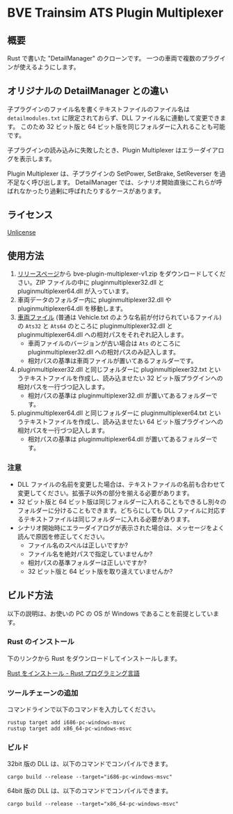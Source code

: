 # BVE Trainsim ATS Plugin Multiplexer

## 概要

Rust で書いた "DetailManager" のクローンです。
一つの車両で複数のプラグインが使えるようにします。

## オリジナルの DetailManager との違い

子プラグインのファイル名を書くテキストファイルのファイル名は `detailmodules.txt` に限定されておらず、DLL ファイル名に連動して変更できます。
このため 32 ビット版と 64 ビット版を同じフォルダーに入れることも可能です。

子プラグインの読み込みに失敗したとき、Plugin Multiplexer はエラーダイアログを表示します。

Plugin Multiplexer は、子プラグインの SetPower, SetBrake, SetReverser を過不足なく呼び出します。
DetailManager では、シナリオ開始直後にこれらが呼ばれなかったり過剰に呼ばれたりするケースがあります。

## ライセンス

[Unlicense](http://unlicense.org)

## 使用方法

1. [リリースページ](https://github.com/magicant/bve-plugin-multiplexer/releases)から bve-plugin-multiplexer-v1.zip をダウンロードしてください。ZIP ファイルの中に pluginmultiplexer32.dll と pluginmultiplexer64.dll が入っています。
1. 車両データのフォルダー内に pluginmultiplexer32.dll や pluginmultiplexer64.dll を移動します。
1. [車両ファイル](http://bvets.net/jp/edit/formats/vehicle/vehicle.html) (普通は Vehicle.txt のような名前が付けられているファイル) の `Ats32` と `Ats64` のところに pluginmultiplexer32.dll と pluginmultiplexer64.dll への相対パスをそれぞれ記入します。
    - 車両ファイルのバージョンが古い場合は `Ats` のところに pluginmultiplexer32.dll への相対パスのみ記入します。
    - 相対パスの基準は車両ファイルが置いてあるフォルダーです。
1. pluginmultiplexer32.dll と同じフォルダーに pluginmultiplexer32.txt というテキストファイルを作成し、読み込ませたい 32 ビット版プラグインへの相対パスを一行づつ記入します。
    - 相対パスの基準は pluginmultiplexer32.dll が置いてあるフォルダーです。
1. pluginmultiplexer64.dll と同じフォルダーに pluginmultiplexer64.txt というテキストファイルを作成し、読み込ませたい 64 ビット版プラグインへの相対パスを一行づつ記入します。
    - 相対パスの基準は pluginmultiplexer64.dll が置いてあるフォルダーです。

### 注意

- DLL ファイルの名前を変更した場合は、テキストファイルの名前も合わせて変更してください。拡張子以外の部分を揃える必要があります。
- 32 ビット版と 64 ビット版は同じフォルダーに入れることもできるし別々のフォルダーに分けることもできます。どちらにしても DLL ファイルに対応するテキストファイルは同じフォルダーに入れる必要があります。
- シナリオ開始時にエラーダイアログが表示された場合は、メッセージをよく読んで原因を修正してください。
    - ファイル名のスペルは正しいですか?
    - ファイル名を絶対パスで指定していませんか?
    - 相対パスの基準フォルダーは正しいですか?
    - 32 ビット版と 64 ビット版を取り違えていませんか?

## ビルド方法

以下の説明は、お使いの PC の OS が Windows であることを前提としています。

### Rust のインストール

下のリンクから Rust をダウンロードしてインストールします。

[Rust をインストール - Rust プログラミング言語](https://www.rust-lang.org/ja/tools/install)

### ツールチェーンの追加

コマンドラインで以下のコマンドを入力してください。

```plaintext
rustup target add i686-pc-windows-msvc
rustup target add x86_64-pc-windows-msvc
```

### ビルド

32bit 版の DLL は、以下のコマンドでコンパイルできます。

```plaintext
cargo build --release --target="i686-pc-windows-msvc"
```

64bit 版の DLL は、以下のコマンドでコンパイルできます。

```plaintext
cargo build --release --target="x86_64-pc-windows-msvc"
```
